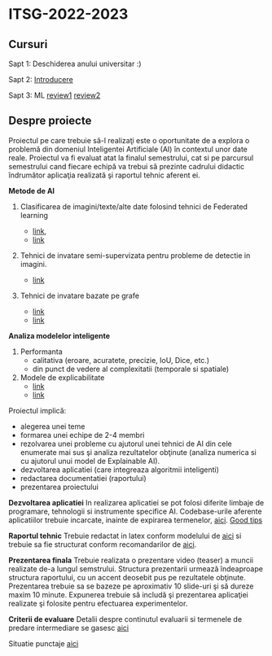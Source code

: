# ITSG-2022-2023

## Cursuri

Sapt 1: Deschiderea anului universitar :)

Sapt 2: [Introducere](Lectures/01_ML_review.ppt)

Sapt 3: ML [review1](Examples/MLalgorithms.ipynb) [review2](Examples/MLopenCourse.ipynb)
<!-- 
Sapt 4: [AI for problem solving](Lectures/02_optim.ppt) and [ML for Computer Vision - part 1](Lectures/03_CV_ML_part1.ppt)

Sapt 5: [ML for Computer Vision - part 2](Lectures/03_CV_ML.ppt)

Sapt 6: Discutie cu Zoltan Balint despre imagistica medicala

Sapt 7: [ML for NLP](Lectures/04_TextMining.ppt)

Sapt 8: Testing ML-based systems 
- step1: watch the video-lecture - see MsTeam platform (folder ClassMaterials - week08_part1) and this [material](Lectures/05_modelQuality.ppt) 
- step2: reading aux materials - possible starting points: 
    * Continuous Delivery for Machine Learning [link](https://martinfowler.com/articles/cd4ml.html#TestingAndQualityInMachineLearning)
    * Zhang, J. M., Harman, M., Ma, L., & Liu, Y. (2020). Machine learning testing: Survey, landscapes and horizons. IEEE Transactions on Software Engineering [pdf](papers/Zhang2020.pdf)
- step3: live lecture & in-class group session

Sapt 9: Quality of an ML-based system

Sapt 11: AI in mobile apps 

Sapt 12: Data importance in AI

Sapt 13: Fairness in AI

Sapt 14: Complex networks -->

## Despre proiecte

Proiectul pe care trebuie să-l realizaţi este o oportunitate de a explora o problemă din domeniul Inteligentei Artificiale (AI) în contextul unor date reale. Proiectul va fi evaluat atat la finalul semestrului, cat si pe parcursul semestrului cand fiecare echipă va trebui să prezinte cadrului didactic îndrumător aplicaţia realizată şi raportul tehnic aferent ei.

**Metode de AI**

1. Clasificarea de imagini/texte/alte date folosind tehnici de Federated learning
    - [link](https://federated.withgoogle.com/), 
    - [link](https://github.com/tensorflow/federated)

2. Tehnici de invatare semi-supervizata pentru probleme de detectie in imagini.
    - [link](https://arxiv.org/pdf/2105.13502.pdf)

3. Tehnici de invatare bazate pe grafe
    - [link](https://github.com/pyg-team/pytorch_geometric)
    - [link](http://snap.stanford.edu/graphlearning-workshop/)

**Analiza modelelor inteligente**
1. Performanta
    - calitativa (eroare, acuratete, precizie, IoU, Dice, etc.)
    - din punct de vedere al complexitatii (temporale si spatiale)
2. Modele de explicabilitate 
    - [link](https://christophm.github.io/interpretable-ml-book/index.html)
    - [link](https://ema.drwhy.ai/preface.html)



Proiectul implică:
- alegerea unei teme
- formarea unei echipe de 2-4 membri
- rezolvarea unei probleme cu ajutorul unei tehnici de AI din cele enumerate mai sus şi analiza rezultatelor obţinute (analiza numerica si cu ajutorul unui model de Explainable AI).
- dezvoltarea aplicatiei (care integreaza algoritmii inteligenti)
- redactarea documentatiei (raportului)
- prezentarea proiectului


**Dezvoltarea aplicatiei**
In realizarea aplicatiei se pot folosi diferite limbaje de programare, tehnologii si instrumente specifice AI. Codebase-urile aferente aplicatiilor trebuie incarcate, inainte de expirarea termenelor, [aici](https://classroom.github.com/a/cIgEtS95).
[Good tips](https://www.deeplearningbook.org/)

**Raportul tehnic**
Trebuie redactat in latex conform modelului de [aici](Report/texModel/model.tex) si trebuie sa fie structurat conform recomandarilor de [aici](Report/readme.md). 


**Prezentarea finala**
Trebuie realizata o prezentare video (teaser) a muncii realizate de-a lungul semstrului. Structura prezentarii urmează îndeaproape structura raportului, cu un accent deosebit pus pe rezultatele obţinute. Prezentarea trebuie sa se bazeze pe aproximativ 10 slide-uri şi să dureze maxim 10 minute. Expunerea trebuie să includă şi prezentarea aplicaţiei realizate şi folosite pentru efectuarea experimentelor.

**Criterii de evaluare**
Detalii despre continutul evaluarii si termenele de predare intermediare se gasesc [aici](Eval/readme.md)

Situatie punctaje [aici]()

